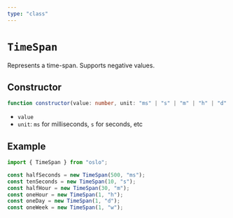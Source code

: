 ```yaml
---
type: "class"
---
```


# `TimeSpan`

Represents a time-span. Supports negative values.

## Constructor

```ts
function constructor(value: number, unit: "ms" | "s" | "m" | "h" | "d" | "w"): this;
```

- `value`
- `unit`: `ms` for milliseconds, `s` for seconds, etc

## Example

```ts
import { TimeSpan } from "oslo";

const halfSeconds = new TimeSpan(500, "ms");
const tenSeconds = new TimeSpan(10, "s");
const halfHour = new TimeSpan(30, "m");
const oneHour = new TimeSpan(1, "h");
const oneDay = new TimeSpan(1, "d");
const oneWeek = new TimeSpan(1, "w");
```
